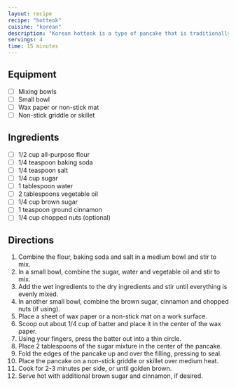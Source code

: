 ```yaml
---
layout: recipe
recipe: "hotteok"
cuisine: "korean"
description: "Korean hotteok is a type of pancake that is traditionally filled with a sweet, brown sugar and cinnamon mixture."
servings: 4
time: 15 minutes
---
```


## Equipment
- [ ] Mixing bowls
- [ ] Small bowl
- [ ] Wax paper or non-stick mat
- [ ] Non-stick griddle or skillet

## Ingredients
- [ ] 1/2 cup all-purpose flour
- [ ] 1/4 teaspoon baking soda
- [ ] 1/4 teaspoon salt
- [ ] 1/4 cup sugar
- [ ] 1 tablespoon water
- [ ] 2 tablespoons vegetable oil
- [ ] 1/4 cup brown sugar
- [ ] 1 teaspoon ground cinnamon
- [ ] 1/4 cup chopped nuts (optional)

## Directions
1. Combine the flour, baking soda and salt in a medium bowl and stir to mix.
2. In a small bowl, combine the sugar, water and vegetable oil and stir to mix.
3. Add the wet ingredients to the dry ingredients and stir until everything is evenly mixed.
4. In another small bowl, combine the brown sugar, cinnamon and chopped nuts (if using).
5. Place a sheet of wax paper or a non-stick mat on a work surface.
6. Scoop out about 1/4 cup of batter and place it in the center of the wax paper.
7. Using your fingers, press the batter out into a thin circle.
8. Place 2 tablespoons of the sugar mixture in the center of the pancake.
9. Fold the edges of the pancake up and over the filling, pressing to seal.
10. Place the pancake on a non-stick griddle or skillet over medium heat.
11. Cook for 2-3 minutes per side, or until golden brown.
12. Serve hot with additional brown sugar and cinnamon, if desired.
